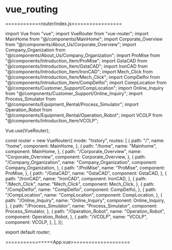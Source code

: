 # vue_routing

===========<router/index.js>================

import Vue from "vue";
import VueRouter from "vue-router";
import MainHome from "@/components/MainHome";
import Corporate_Overview from "@/components/About_Us/Corporate_Overview";
import Company_Organization from "@/components/About_Us/Company_Organization";
import ProMise from "@/components/Introduction_Item/ProMise";
import GstaCAD from "@/components/Introduction_Item/GstaCAD";
import IronCAD from "@/components/Introduction_Item/IronCAD";
import Mech_Click from "@/components/Introduction_Item/Mech_Click";
import CompDelfoi from "@/components/Introduction_Item/CompDelfoi";
import CompLocation from "@/components/Customer_Support/CompLocation";
import Online_Inquiry from "@/components/Customer_Support/Online_Inquiry";
import Process_Simulator from "@/components/Equipment_Rental/Process_Simulator";
import Operation_Robot from "@/components/Equipment_Rental/Operation_Robot";
import VCOLP from "@/components/Introduction_Item/VCOLP";

Vue.use(VueRouter);

const router = new VueRouter({
  mode: "history",
  routes: [
    {
      path: "/",
      name: "home",
      component: MainHome,
    },
    {
      path: "/home",
      name: "Mainhome",
      component: MainHome,
    },
    {
      path: "/Corporate_Overview",
      name: "Corporate_Overview",
      component: Corporate_Overview,
    },
    {
      path: "/Company_Organization",
      name: "Company_Organization",
      component: Company_Organization,
    },
    {
      path: "/ProMise",
      name: "ProMise",
      component: ProMise,
    },
    {
      path: "/GstaCAD",
      name: "GstaCAD",
      component: GstaCAD,
    },
    {
      path: "/IronCAD",
      name: "IronCAD",
      component: IronCAD,
    },
    {
      path: "/Mech_Click",
      name: "Mech_Click",
      component: Mech_Click,
    },
    {
      path: "/CompDelfoi",
      name: "CompDelfoi",
      component: CompDelfoi,
    },
    {
      path: "/CompLocation",
      name: "CompLocation",
      component: CompLocation,
    },
    {
      path: "/Online_Inquiry",
      name: "Online_Inquiry",
      component: Online_Inquiry,
    },
    {
      path: "/Process_Simulator",
      name: "Process_Simulator",
      component: Process_Simulator,
    },
    {
      path: "/Operation_Robot",
      name: "Operation_Robot",
      component: Operation_Robot,
    },
    {
      path: "/VCOLP",
      name: "VCOLP",
      component: VCOLP,
    },
  ],
});

export default router;

===============<App.vue>===================

<template>
  <div id="app">
    <AppHeader
      :items="breadcrumbItems"
      :shouldShowBreadcrumb="shouldShowBreadcrumb"
      :navbarColor="navbarColor"
    />

    <router-view></router-view>
    <AppFooter />
  </div>
</template>

<script>
import AppHeader from "./components/AppHeader.vue";
import AppFooter from "./components/AppFooter.vue";

export default {
  name: "App",
  components: {
    AppHeader,
    AppFooter,
  },
  data() {
    return {
      breadcrumbItems: [],
      navbarColor: "#ea5519", // 기본 navbar 색상 설정
    };
  },
  watch: {
    $route: {
      immediate: true,
      handler(to) {
        this.updateBreadcrumb(to);
        this.updateNavbarColor(to); // navbar 색상 업데이트
      },
    },
  },
  computed: {
    // 현재 경로에 따라 바를 표시할지 여부를 결정하는 계산된 속성
    shouldShowBreadcrumb() {
      return this.$route.path !== "/" && this.$route.path !== "/Mainhome";
    },
  },
  methods: {
    updateBreadcrumb(route) {
      if (route.path === "/" || route.path.toLowerCase() === "/Mainhome") {
        this.breadcrumbItems = [];
      } else {
        this.breadcrumbItems = this.generateBreadcrumbItems(route);
      }
    },
    updateNavbarColor(route) {
      const path = route.path.toLowerCase(); // 경로를 소문자로 변환
      if (path === "/complocation" || path === "/online_inquiry") {
        this.navbarColor = "#384c74"; // 파란색
      } else {
        this.navbarColor = "#ea5519"; // 기본 색상으로 변경
      }
    },

    generateBreadcrumbItems(route) {
      const pathMap = {
        "/Corporate_Overview": ["회사소개", "사업개요"],
        "/Company_Organization": ["회사소개", "회사조직도"],
        "/CompDelfoi": ["제품소개", "SIMULATION"],
        "/GstaCAD": ["제품소개", "2D CAD"],
        "/IronCAD": ["제품소개", "3D CAD"],
        "/Mech_Click": ["제품소개", "LIBRARY"],
        "/ProMise": ["제품소개", "PMIS"],
        "/CompLocation": ["고객지원", "찾아오시는길"],
        "/Online_Inquiry": ["고객지원", "온라인문의"],
        "/Operation_Robot": ["장비임차", "ROBOT"],
        "/Process_Simulator": ["장비임차", "공정 시뮬레이터"],
        "/VCOLP": ["제품소개", "VCOLP"],
      };

      const breadcrumb = [];
      const pathArray = route.path.split("/").filter((p) => p);
      let currentPath = "";
      pathArray.forEach((segment) => {
        currentPath += `/${segment}`;
        if (pathMap[currentPath]) {
          pathMap[currentPath].forEach((item, index) => {
            breadcrumb.push({
              text: item,
              link: index < pathMap[currentPath].length - 1 ? currentPath : "",
            });
          });
        }
      });

      return breadcrumb;
    },
  },
};
</script>
